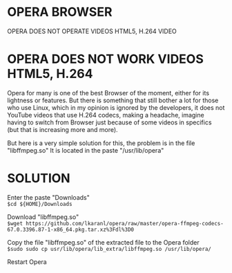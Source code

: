 # OPERA BROWSER
OPERA DOES NOT OPERATE VIDEOS HTML5, H.264 VIDEO

# OPERA DOES NOT WORK VIDEOS HTML5, H.264
Opera for many is one of the best Browser of the moment, either for its lightness or features.
But there is something that still bother a lot for those who use Linux, which in my opinion is ignored by the developers, it does not YouTube videos that use H.264 codecs, making a headache, imagine having to switch from Browser just because of some videos in specifics (but that is increasing more and more).

But here is a very simple solution for this, the problem is in the file "libffmpeg.so"
It is located in the paste "/usr/lib/opera"

# SOLUTION
Enter the paste "Downloads"</br>
`$cd ${HOME}/Downloads`</br>

Download "libffmpeg.so"</br>
`$wget https://github.com/lkaranl/opera/raw/master/opera-ffmpeg-codecs-67.0.3396.87-1-x86_64.pkg.tar.xz%3Fdl%3D0`</br>


Copy the file "libffmpeg.so" of the extracted file to the Opera folder</br>
`$sudo sudo cp usr/lib/opera/lib_extra/libffmpeg.so /usr/lib/opera/`</br>

Restart Opera</br>

